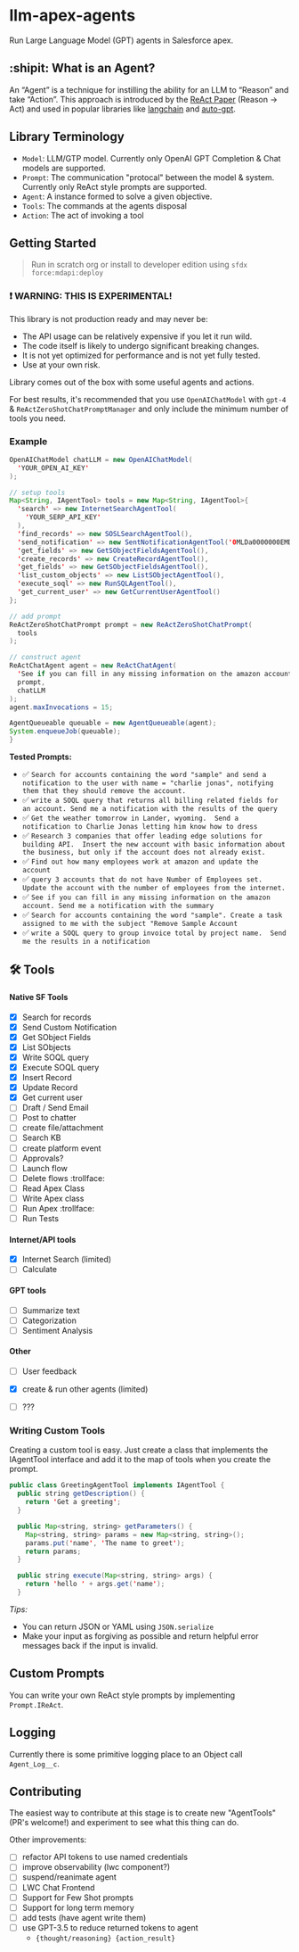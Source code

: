 # llm-apex-agents

Run Large Language Model (GPT) agents in Salesforce apex.

## :shipit: What is an Agent?

An “Agent” is a technique for instilling the ability for an LLM to “Reason” and take “Action”. This approach is introduced by the [ReAct Paper](https://arxiv.org/pdf/2210.03629.pdf) (Reason → Act) and used in popular libraries like [langchain](https://github.com/hwchase17/langchain) and [auto-gpt](https://github.com/Torantulino/Auto-GPT).

## Library Terminology

- `Model`: LLM/GTP model. Currently only OpenAI GPT Completion & Chat models are supported.
- `Prompt`: The communication "protocal" between the model & system. Currently only ReAct style prompts are supported.
- `Agent`: A instance formed to solve a given objective.
- `Tools`: The commands at the agents disposal
- `Action`: The act of invoking a tool

## Getting Started

> Run in scratch org or install to developer edition using `sfdx force:mdapi:deploy`

### :exclamation: WARNING: THIS IS EXPERIMENTAL!

This library is not production ready and may never be:

- The API usage can be relatively expensive if you let it run wild.
- The code itself is likely to undergo significant breaking changes.
- It is not yet optimized for performance and is not yet fully tested.
- Use at your own risk.

Library comes out of the box with some useful agents and actions.

For best results, it's recommended that you use `OpenAIChatModel` with `gpt-4` & `ReActZeroShotChatPromptManager` and only include the minimum number of tools you need.

### Example

```java
OpenAIChatModel chatLLM = new OpenAIChatModel(
  'YOUR_OPEN_AI_KEY'
);

// setup tools
Map<String, IAgentTool> tools = new Map<String, IAgentTool>{
  'search' => new InternetSearchAgentTool(
    'YOUR_SERP_API_KEY'
  ),
  'find_records' => new SOSLSearchAgentTool(),
  'send_notification' => new SentNotificationAgentTool('0MLDa0000000EMDOA2'),
  'get_fields' => new GetSObjectFieldsAgentTool(),
  'create_records' => new CreateRecordAgentTool(),
  'get_fields' => new GetSObjectFieldsAgentTool(),
  'list_custom_objects' => new ListSObjectAgentTool(),
  'execute_soql' => new RunSQLAgentTool(),
  'get_current_user' => new GetCurrentUserAgentTool()
};

// add prompt
ReActZeroShotChatPrompt prompt = new ReActZeroShotChatPrompt(
  tools
);

// construct agent
ReActChatAgent agent = new ReActChatAgent(
  'See if you can fill in any missing information on the amazon account. Send me a notification with the summary',
  prompt,
  chatLLM
);
agent.maxInvocations = 15;

AgentQueueable queuable = new AgentQueueable(agent);
System.enqueueJob(queuable);
}
```

**Tested Prompts:**

- :white_check_mark: `Search for accounts containing the word "sample" and send a notification to the user with name = "charlie jonas", notifying them that they should remove the account.`
- :white_check_mark: `write a SOQL query that returns all billing related fields for an account. Send me a notification with the results of the query`
- :white_check_mark: `Get the weather tomorrow in Lander, wyoming.  Send a notification to Charlie Jonas letting him know how to dress`
- :white_check_mark: `Research 3 companies that offer leading edge solutions for building API.  Insert the new account with basic information about the business, but only if the account does not already exist.`
- :white_check_mark: `Find out how many employees work at amazon and update the account`
- :white_check_mark: `query 3 accounts that do not have Number of Employees set.  Update the account with the number of employees from the internet.`
- :white_check_mark: `See if you can fill in any missing information on the amazon account. Send me a notification with the summary`
- :white_check_mark: `Search for accounts containing the word "sample". Create a task assigned to me with the subject "Remove Sample Account`
- :white_check_mark: `write a SOQL query to group invoice total by project name.  Send me the results in a notification`


## :hammer_and_wrench: Tools

#### Native SF Tools

- [x] Search for records
- [x] Send Custom Notification
- [x] Get SObject Fields
- [x] List SObjects
- [x] Write SOQL query
- [x] Execute SOQL query
- [x] Insert Record
- [x] Update Record
- [x] Get current user
- [ ] Draft / Send Email
- [ ] Post to chatter
- [ ] create file/attachment
- [ ] Search KB
- [ ] create platform event
- [ ] Approvals?
- [ ] Launch flow
- [ ] Delete flows :trollface:
- [ ] Read Apex Class
- [ ] Write Apex class
- [ ] Run Apex :trollface:
- [ ] Run Tests

#### Internet/API tools

- [x] Internet Search (limited)
- [ ] Calculate

#### GPT tools
- [ ] Summarize text
- [ ] Categorization
- [ ] Sentiment Analysis

#### Other
- [ ] User feedback
- [x] create & run other agents (limited)
- [ ] ???


### Writing Custom Tools

Creating a custom tool is easy. Just create a class that implements the IAgentTool interface and add it to the map of tools when you create the prompt.

```java
public class GreetingAgentTool implements IAgentTool {
  public string getDescription() {
    return 'Get a greeting';
  }

  public Map<string, string> getParameters() {
    Map<string, string> params = new Map<string, string>();
    params.put('name', 'The name to greet');
    return params;
  }

  public string execute(Map<string, string> args) {
    return 'hello ' + args.get('name');
  }
```

*Tips:* 
- You can return JSON or YAML using `JSON.serialize`
- Make your input as forgiving as possible and return helpful error messages back if the input is invalid.

## Custom Prompts

You can write your own ReAct style prompts by implementing `Prompt.IReAct`.

## Logging

Currently there is some primitive logging place to an Object call `Agent_Log__c`.  


## Contributing

The easiest way to contribute at this stage is to create new "AgentTools" (PR's welcome!) and experiment to see what this thing can do.

Other improvements:

- [ ] refactor API tokens to use named credentials
- [ ] improve observability (lwc component?)
- [ ] suspend/reanimate agent
- [ ] LWC Chat Frontend
- [ ] Support for Few Shot prompts
- [ ] Support for long term memory
- [ ] add tests (have agent write them)
- [ ] use GPT-3.5 to reduce returned tokens to agent
    - `{thought/reasoning} {action_result}` 
